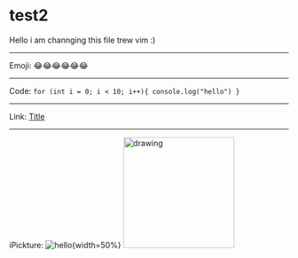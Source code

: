 
# test2
Hello i am channging this file trew vim :)

---

Emoji:
:joy::joy::joy::joy::joy::joy:

---

Code:
`
for (int i = 0; i < 10; i++){
console.log("hello")
}
`

---

Link:
[Title](https://www.example.com)

---

iPickture:
![hello](https://github.githubassets.com/images/modules/logos_page/GitHub-Logo.png){width=50%}
<img src="dhttps://github.githubassets.com/images/modules/logos_page/GitHub-Logo.png" alt="drawing" width="200"/>
